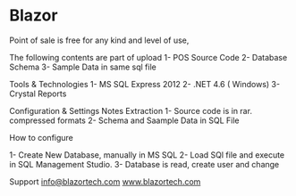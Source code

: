 # Blazor
Point of sale is free for any kind and level of use, 

The following contents are part of upload
1- POS Source Code
2- Database Schema
3- Sample Data in same sql file

Tools & Technologies
1- MS SQL Express 2012
2- .NET 4.6 ( Windows)
3- Crystal Reports


Configuration & Settings Notes
Extraction
1- Source code is in rar. compressed formats
2- Schema and Saample Data in SQL File

How to configure

1- Create New Database, manually in MS SQL
2- Load SQl file and execute in SQL Management Studio.
3- Database is read, create user and change

Support
info@blazortech.com
www.blazortech.com
